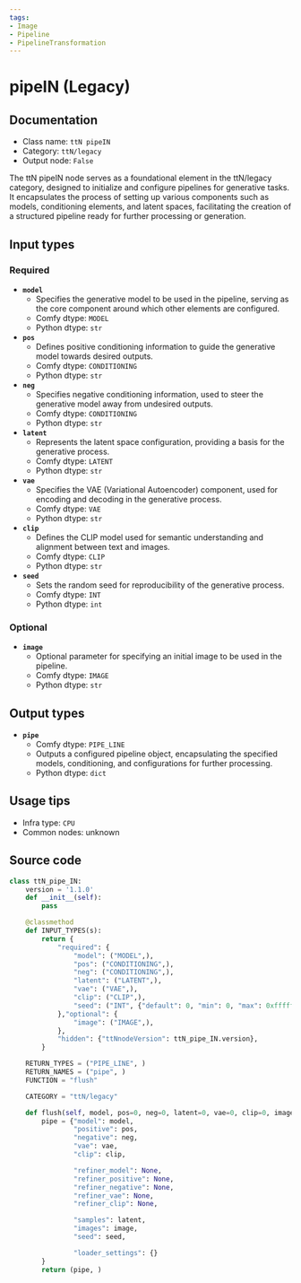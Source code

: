```yaml
---
tags:
- Image
- Pipeline
- PipelineTransformation
---
```


# pipeIN (Legacy)
## Documentation
- Class name: `ttN pipeIN`
- Category: `ttN/legacy`
- Output node: `False`

The ttN pipeIN node serves as a foundational element in the ttN/legacy category, designed to initialize and configure pipelines for generative tasks. It encapsulates the process of setting up various components such as models, conditioning elements, and latent spaces, facilitating the creation of a structured pipeline ready for further processing or generation.
## Input types
### Required
- **`model`**
    - Specifies the generative model to be used in the pipeline, serving as the core component around which other elements are configured.
    - Comfy dtype: `MODEL`
    - Python dtype: `str`
- **`pos`**
    - Defines positive conditioning information to guide the generative model towards desired outputs.
    - Comfy dtype: `CONDITIONING`
    - Python dtype: `str`
- **`neg`**
    - Specifies negative conditioning information, used to steer the generative model away from undesired outputs.
    - Comfy dtype: `CONDITIONING`
    - Python dtype: `str`
- **`latent`**
    - Represents the latent space configuration, providing a basis for the generative process.
    - Comfy dtype: `LATENT`
    - Python dtype: `str`
- **`vae`**
    - Specifies the VAE (Variational Autoencoder) component, used for encoding and decoding in the generative process.
    - Comfy dtype: `VAE`
    - Python dtype: `str`
- **`clip`**
    - Defines the CLIP model used for semantic understanding and alignment between text and images.
    - Comfy dtype: `CLIP`
    - Python dtype: `str`
- **`seed`**
    - Sets the random seed for reproducibility of the generative process.
    - Comfy dtype: `INT`
    - Python dtype: `int`
### Optional
- **`image`**
    - Optional parameter for specifying an initial image to be used in the pipeline.
    - Comfy dtype: `IMAGE`
    - Python dtype: `str`
## Output types
- **`pipe`**
    - Comfy dtype: `PIPE_LINE`
    - Outputs a configured pipeline object, encapsulating the specified models, conditioning, and configurations for further processing.
    - Python dtype: `dict`
## Usage tips
- Infra type: `CPU`
- Common nodes: unknown


## Source code
```python
class ttN_pipe_IN:
    version = '1.1.0'
    def __init__(self):
        pass

    @classmethod
    def INPUT_TYPES(s):
        return {
            "required": {
                "model": ("MODEL",),
                "pos": ("CONDITIONING",),
                "neg": ("CONDITIONING",),
                "latent": ("LATENT",),
                "vae": ("VAE",),
                "clip": ("CLIP",),
                "seed": ("INT", {"default": 0, "min": 0, "max": 0xffffffffffffffff}),
            },"optional": {
                "image": ("IMAGE",),
            },
            "hidden": {"ttNnodeVersion": ttN_pipe_IN.version},
        }

    RETURN_TYPES = ("PIPE_LINE", )
    RETURN_NAMES = ("pipe", )
    FUNCTION = "flush"

    CATEGORY = "ttN/legacy"

    def flush(self, model, pos=0, neg=0, latent=0, vae=0, clip=0, image=0, seed=0):
        pipe = {"model": model,
                "positive": pos,
                "negative": neg,
                "vae": vae,
                "clip": clip,

                "refiner_model": None,
                "refiner_positive": None,
                "refiner_negative": None,
                "refiner_vae": None,
                "refiner_clip": None,

                "samples": latent,
                "images": image,
                "seed": seed,

                "loader_settings": {}
        }
        return (pipe, )

```
